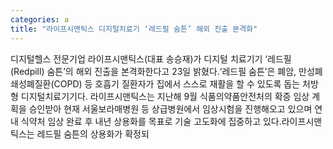 ```yaml
---
categories: a
title: "라이프시맨틱스 디지털치료기 ‘레드필 숨튼’ 해외 진출 본격화"
---
```

디지털헬스 전문기업 라이프시맨틱스(대표 송승재)가 디지털 치료기기 ‘레드필(Redpill) 숨튼’의 해외 진출을 본격화한다고 23일 밝혔다.‘레드필 숨튼’은 폐암, 만성폐쇄성폐질환(COPD) 등 호흡기 질환자가 집에서 스스로 재활을 할 수 있도록 돕는 처방형 디지털치료기기다. 라이프시맨틱스는 지난해 9월 식품의약품안전처의 확증 임상 계획을 승인받아 현재 서울보라매병원 등 상급병원에서 임상시험을 진행해오고 있으며 연내 식약처 임상 완료 후 내년 상용화를 목표로 기술 고도화에 집중하고 있다.라이프시맨틱스는 레드필 숨튼의 상용화가 확정되